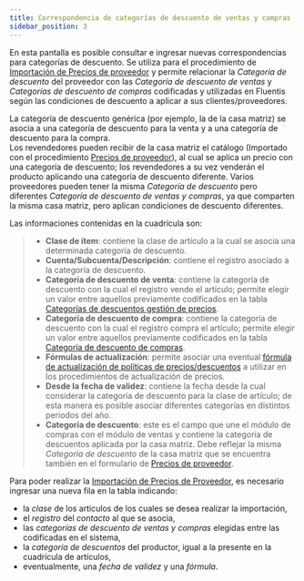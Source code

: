 ```yaml
---
title: Correspondencia de categorías de descuento de ventas y compras
sidebar_position: 3
---
```


En esta pantalla es posible consultar e ingresar nuevas correspondencias para categorías de descuento. Se utiliza para el procedimiento de [Importación de Precios de proveedor](/docs/purchase/purchase-price-lists/procedures/import-price) y permite relacionar la *Categoría de descuento* del proveedor con las *Categoría de descuento de ventas* y *Categorías de descuento de compras* codificadas y utilizadas en Fluentis según las condiciones de descuento a aplicar a sus clientes/proveedores.

La categoría de descuento genérica (por ejemplo, la de la casa matriz) se asocia a una categoría de descuento para la venta y a una categoría de descuento para la compra.  
Los revendedores pueden recibir de la casa matriz el catálogo (Importado con el procedimiento [Precios de proveedor](/docs/purchase/purchase-price-lists/procedures/supplier-price)), al cual se aplica un precio con una categoría de descuento; los revendedores a su vez venderán el producto aplicando una categoría de descuento diferente. Varios proveedores pueden tener la misma *Categoría de descuento* pero diferentes *Categoría de descuento de ventas y compras*, ya que comparten la misma casa matriz, pero aplican condiciones de descuento diferentes.

Las informaciones contenidas en la cuadrícula son:           

>- **Clase de ítem**: contiene la clase de artículo a la cual se asocia una determinada categoría de descuento.  
>- **Cuenta/Subcuenta/Descripción**: contiene el registro asociado a la categoría de descuento.        
>- **Categoría de descuento de venta**: contiene la categoría de descuento con la cual el registro vende el artículo; permite elegir un valor entre aquellos previamente codificados en la tabla [Categorías de descuentos gestión de precios](/docs/configurations/tables/sales/category-discounts-price-management/).     
>- **Categoría de descuento de compra**: contiene la categoría de descuento con la cual el registro compra el artículo; permite elegir un valor entre aquellos previamente codificados en la tabla [Categoría de descuento de compras](/docs/configurations/tables/purchase/category-discounts-price-management/).        
>- **Fórmulas de actualización**: permite asociar una eventual [fórmula de actualización de políticas de precios/descuentos](/docs/purchase/price-control/formulas) a utilizar en los procedimientos de actualización de precios.  
>- **Desde la fecha de validez**: contiene la fecha desde la cual considerar la categoría de descuento para la clase de artículo; de esta manera es posible asociar diferentes categorías en distintos periodos del año.         
>- **Categoría de descuento**: este es el campo que une el módulo de compras con el módulo de ventas y contiene la categoría de descuentos aplicada por la casa matriz. Debe reflejar la misma *Categoría de descuento* de la casa matriz que se encuentra también en el formulario de [Precios de proveedor](/docs/purchase/purchase-price-lists/procedures/supplier-price).

Para poder realizar la [Importación de Precios de Proveedor](/docs/purchase/purchase-price-lists/procedures/import-price), es necesario ingresar una nueva fila en la tabla indicando:  
- la *clase* de los artículos de los cuales se desea realizar la importación,  
- el *registro* del *contacto* al que se asocia,  
- las *categorías de descuento de ventas y compras* elegidas entre las codificadas en el sistema,  
- la *categoría de descuentos* del productor, igual a la presente en la cuadrícula de artículos,  
- eventualmente, una *fecha de validez* y una *fórmula*.